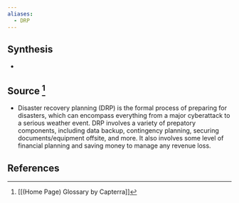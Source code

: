 ```yaml
---
aliases:
  - DRP
---
```

## Synthesis
- 
## Source [^1]
- Disaster recovery planning (DRP) is the formal process of preparing for disasters, which can encompass everything from a major cyberattack to a serious weather event. DRP involves a variety of prepatory components, including data backup, contingency planning, securing documents/equipment offsite, and more. It also involves some level of financial planning and saving money to manage any revenue loss.
## References

[^1]: [[(Home Page) Glossary by Capterra]]